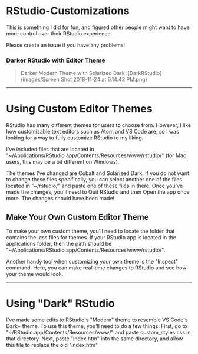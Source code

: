 # RStudio-Customizations

This is something I did for fun, and figured other people might want to have more control over their RStudio experience.

Please create an issue if you have any problems!

### Darker RStudio with Editor Theme

> Darker Modern Theme with Solarized Dark
![DarkRStudio](images/Screen Shot 2018-11-24 at 6.14.43 PM.png)

<hr>

# Using Custom Editor Themes

RStudio has many different themes for users to choose from. However, I like how customizable text editors such as Atom and VS Code are, so I was looking for a way to fully customize RStudio to my liking.

I've included files that are located in "~/Applications/RStudio.app/Contents/Resources/www/rstudio/"
(for Mac users, this may be a bit different on Windows).

The themes I've changed are Cobalt and Solarized Dark. If you do not want to change these files specifically, you can select another one of the files located in "~/rstudio/" and paste one of these files in there. Once you've made the changes, you'll need to Quit RStudio and then Open the app once more. The changes should have been made!

## Make Your Own Custom Editor Theme
To make your own custom theme, you'll need to locate the folder that contains the .css files for themes. If your RStudio app is located in the applications folder, then the path should be
"~/Applications/RStudio.app/Contents/Resources/www/rstudio/".

Another handy tool when customizing your own theme is the "Inspect" command. Here, you can make real-time changes to RStudio and see how your theme would look.

<hr>

# Using "Dark" RStudio
I've made some edits to RStudio's "Modern" theme to resemble VS Code's Dark+ theme. To use this theme, you'll need to do a few things. First, go to "~/RStudio.app/Contents/Resources/www/" and paste custom_styles.css in that directory. Next, paste "index.htm" into the same directory, and allow this file to replace the old "index.htm"
